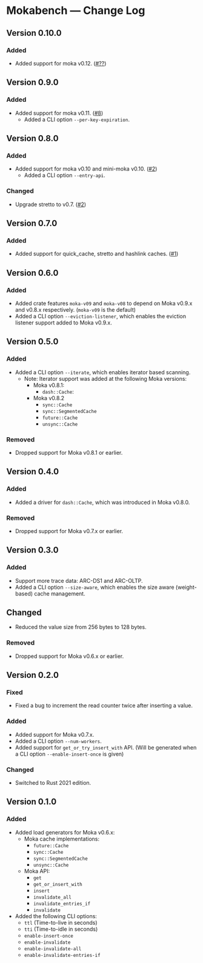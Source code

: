 # Mokabench &mdash; Change Log

## Version 0.10.0

### Added

- Added support for moka v0.12. ([#??](gh-pull-????))


## Version 0.9.0

### Added

- Added support for moka v0.11. ([#8](gh-pull-0008))
    - Added a CLI option `--per-key-expiration`.

## Version 0.8.0

### Added

- Added support for moka v0.10 and mini-moka v0.10. ([#2](gh-pull-0002))
    - Added a CLI option `--entry-api`.

### Changed

- Upgrade stretto to v0.7. ([#2](gh-pull-0002))

## Version 0.7.0

### Added

- Added support for quick_cache, stretto and hashlink caches. ([#1][gh-pull-0001])

## Version 0.6.0

### Added

- Added crate features `moka-v09` and `moka-v08` to depend on Moka v0.9.x and v0.8.x
  respectively. (`moka-v09` is the default)
- Added a CLI option `--eviction-listener`, which enables the eviction listener
  support added to Moka v0.9.x.

## Version 0.5.0

### Added

- Added a CLI option `--iterate`, which enables iterator based scanning.
    - Note: Iterator support was added at the following Moka versions:
        - Moka v0.8.1:
            - `dash::Cache`:
        - Moka v0.8.2
            - `sync::Cache`
            - `sync::SegmentedCache`
            - `future::Cache`
            - `unsync::Cache`

### Removed

- Dropped support for Moka v0.8.1 or earlier.

## Version 0.4.0

### Added

- Added a driver for `dash::Cache`, which was introduced in Moka v0.8.0.

### Removed

- Dropped support for Moka v0.7.x or earlier.

## Version 0.3.0

### Added

- Support more trace data: ARC-DS1 and ARC-OLTP.
- Added a CLI option `--size-aware`, which enables the size aware (weight-based)
  cache management.

## Changed

- Reduced the value size from 256 bytes to 128 bytes.

### Removed

- Dropped support for Moka v0.6.x or earlier.

## Version 0.2.0

### Fixed

- Fixed a bug to increment the read counter twice after inserting a value.

### Added

- Added support for Moka v0.7.x.
- Added a CLI option `--num-workers`.
- Added support for `get_or_try_insert_with` API. (Will be generated
  when a CLI option `--enable-insert-once` is given)

### Changed

- Switched to Rust 2021 edition.

## Version 0.1.0

### Added

- Added load generators for Moka v0.6.x:
    - Moka cache implementations:
        - `future::Cache`
        - `sync::Cache`
        - `sync::SegmentedCache`
        - `unsync::Cache`
    - Moka API:
        - `get`
        - `get_or_insert_with`
        - `insert`
        - `invalidate_all`
        - `invalidate_entries_if`
        - `invalidate`
- Added the following CLI options:
    - `ttl` (Time-to-live in seconds)
    - `tti` (Time-to-idle in seconds)
    - `enable-insert-once`
    - `enable-invalidate`
    - `enable-invalidate-all`
    - `enable-invalidate-entries-if`

<!-- Links -->
[gh-pull-0008]: https://github.com/moka-rs/mokabench/pull/8
[gh-pull-0002]: https://github.com/moka-rs/mokabench/pull/2
[gh-pull-0001]: https://github.com/moka-rs/mokabench/pull/1
